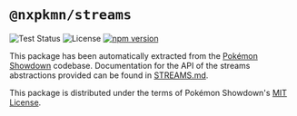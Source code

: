 # `@nxpkmn/streams`

![Test Status](https://github.com/pkmn/ps/workflows/Tests/badge.svg)
![License](https://img.shields.io/badge/License-MIT-blue.svg)
[![npm version](https://img.shields.io/npm/v/@nxpkmn/streams.svg)](https://www.npmjs.com/package/@nxpkmn/streams)

This package has been automatically extracted from the [Pokémon
Showdown](https://github.com/smogon/pokemon-showdown) codebase. Documentation for the API of the
streams abstractions provided can be found in
[STREAMS.md](https://github.com/smogon/pokemon-showdown/blob/master/lib/STREAMS.md).

This package is distributed under the terms of Pokémon Showdown's [MIT License](LICENSE).
